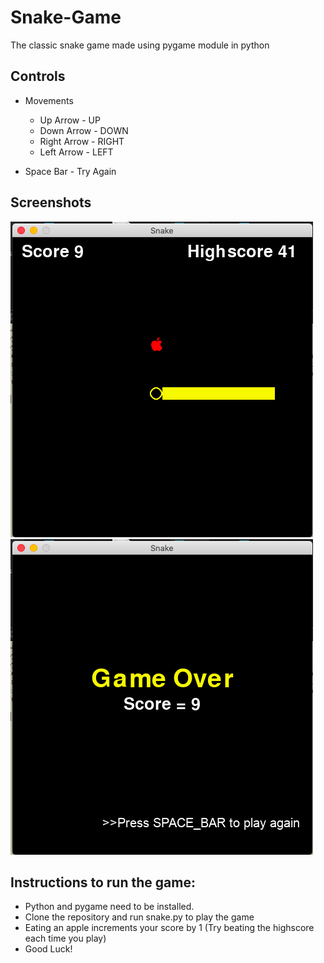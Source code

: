 # Snake-Game

The classic snake game made using pygame module in python

## Controls
* Movements
  * Up Arrow - UP
  * Down Arrow - DOWN
  * Right Arrow - RIGHT
  * Left Arrow  - LEFT

* Space Bar - Try Again

## Screenshots

![Game_Play](/images/gameplay.png)      ![Game_Over](/images/gameover.png)

## Instructions to run the game:
- Python and pygame need to be installed.
- Clone the repository and run snake.py to play the game
- Eating an apple increments your score by 1 (Try beating the highscore each time you play)
- Good Luck!
